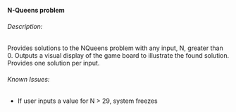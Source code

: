 **N-Queens problem**
###### Description:
Provides solutions to the NQueens problem with any input, N,  greater than 0. Outputs a visual display of the game board to illustrate the found solution. Provides one solution per input.

###### Known Issues:
* If user inputs a value for N > 29, system freezes
